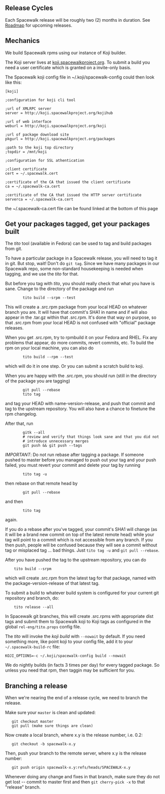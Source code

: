 ## Release Cycles



Each Spacewalk release will be roughly two (2) months in duration. See [Roadmap](https://hosted.fedoraproject.org/spacewalk/roadmap) for upcoming releases.
## Mechanics

We build Spacewalk rpms using our instance of Koji builder.


The Koji server lives at [koji.spacewalkproject.org](http://koji.spacewalkproject.org/koji).
To submit a build you need a user certificate which is granted on a invite-only basis.

The Spacewalk koji config file in ~/.koji/spacewalk-config could then look like this:


    [koji]
    
    ;configuration for koji cli tool
    
    ;url of XMLRPC server
    server = http://koji.spacewalkproject.org/kojihub
    
    ;url of web interface
    weburl = http://koji.spacewalkproject.org/koji
    
    ;url of package download site
    pkgurl = http://koji.spacewalkproject.org/packages
    
    ;path to the koji top directory
    ;topdir = /mnt/koji
    
    ;configuration for SSL athentication
    
    ;client certificate
    cert = ~/.spacewalk.cert
    
    ;certificate of the CA that issued the client certificate
    ca = ~/.spacewalk-ca.cert
    
    ;certificate of the CA that issued the HTTP server certificate
    serverca = ~/.spacewalk-ca.cert
the ~/.spacewalk-ca.cert file can be found linked at the bottom of this page
## Get your packages tagged, get your packages built



The *tito* tool (available in Fedora) can be used to tag and build packages
from git.

To have a particular package in a Spacewalk release, you will need to tag
it in git. But stop, wait! Don't do `git tag`. Since we have many packages
in our Spacewalk repo, some non-standard housekeeping is needed when tagging,
and we use the *tito* for that.

But before you tag with *tito*, you should really check that what you
have is sane. Change to the directory of the package and run

            tito build --srpm --test

This will create a .src.rpm package from your local HEAD on
whatever branch you are. It will have that commit's SHA1 in name
and if will also appear in the .tar.gz within that .src.rpm. It's
done that way on purpose, so that .src.rpm from your local HEAD is
not confused with "official" package releases.

When you get .src.rpm, try to rpmbuild it on your Fedora and RHEL. Fix
any problems that appear, do more commits, revert commits, etc. To build
the rpm on your local machine, you can also do

            tito build --rpm --test
which will do it in one step. Or you can submit a scratch build to koji.

When you are happy with the .src.rpm, you should run (still in the directory
of the package you are tagging)

            git pull --rebase
            tito tag 

and tag your HEAD with name-version-release, and push that commit and
tag to the upstream repository. You will also have a chance to finetune
the rpm changelog.

After that, run

            gitk --all
            # review and verify that things look sane and that you did not
            # introduce unnecessary merges
            git push && git push --tags

*IMPORTANT*: Do not run rebase after tagging a package. If someone
pushed to master before you managed to push out your tag and your push failed,
you must revert your commit and delete your tag by running

            tito tag -u

then rebase on that remote head by

            git pull --rebase

and then

            tito tag
again.

If you do a rebase after you've tagged, your commit's SHA1 will change
(as it will be a brand new commit on top of the latest remote head) while your
tag will point to a commit which is not accessible from any branch. If you then
push, people will be confused because they will see a commit without tag or
misplaced tag ... bad things. Just `tito tag -u` and `git pull --rebase`.

After you have pushed the tag to the upstream repository, you
can do

    	tito build --srpm
which will create .src.rpm from the latest tag for that package, named
with the package-version-release of that latest tag.

To submit a build to whatever build system is configured for your current
git repository and branch, do:

    	tito release --all

In Spacewalk git branches, this will create .src.rpms with appropriate dist
tags and submit them to Spacewalk koji to Koji tags as configured in the
global `rel-eng/tito.props` config file.

The *tito* will invoke the *koji build* with `--nowait` by default.
If you need something more, like point koji to your config file, add it to your
`~/.spacewalk-build-rc` file:

    KOJI_OPTIONS=-c ~/.koji/spacewalk-config build --nowait

We do nightly builds (in facts 3 times per day) for every tagged package. So unless you need that rpm, then taggin may be sufficient for you.
## Branching a release

When we're nearing the end of a release cycle, we need to branch the release.


Make sure your `master` is clean and updated:

       git checkout master
       git pull (make sure things are clean)

Now create a local branch, where x.y is the release number, i.e. 0.2:

       git checkout -b spacewalk-x.y

Then, push your branch to the remote server, where x.y is the release number:

       git push origin spacewalk-x.y:refs/heads/SPACEWALK-x.y

Whenever doing any change and fixes in that branch, make sure they do not get
lost -- commit to master first and then `git cherry-pick -x` to that "release"
branch.